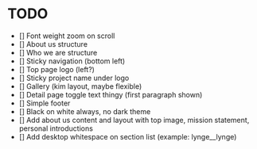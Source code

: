 # TODO
- [] Font weight zoom on scroll
- [] About us structure
- [] Who we are structure
- [] Sticky navigation (bottom left)
- [] Top page logo (left?)
- [] Sticky project name under logo
- [] Gallery (kim layout, maybe flexible)
- [] Detail page toggle text thingy (first paragraph shown)
- [] Simple footer
- [] Black on white always, no dark theme
- [] Add about us content and layout with top image, mission statement, personal introductions
- [] Add desktop whitespace on section list (example: lynge__lynge)